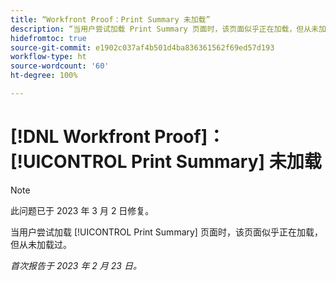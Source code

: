 ```yaml
---
title: “Workfront Proof：Print Summary 未加载”
description: “当用户尝试加载 Print Summary 页面时，该页面似乎正在加载，但从未加载过。”
hidefromtoc: true
source-git-commit: e1902c037af4b501d4ba836361562f69ed57d193
workflow-type: ht
source-wordcount: '60'
ht-degree: 100%

---
```



# [!DNL Workfront Proof]：[!UICONTROL Print Summary] 未加载

>[!NOTE]
>
>此问题已于 2023 年 3 月 2 日修复。

当用户尝试加载 [!UICONTROL Print Summary] 页面时，该页面似乎正在加载，但从未加载过。

_首次报告于 2023 年 2 月 23 日。_

